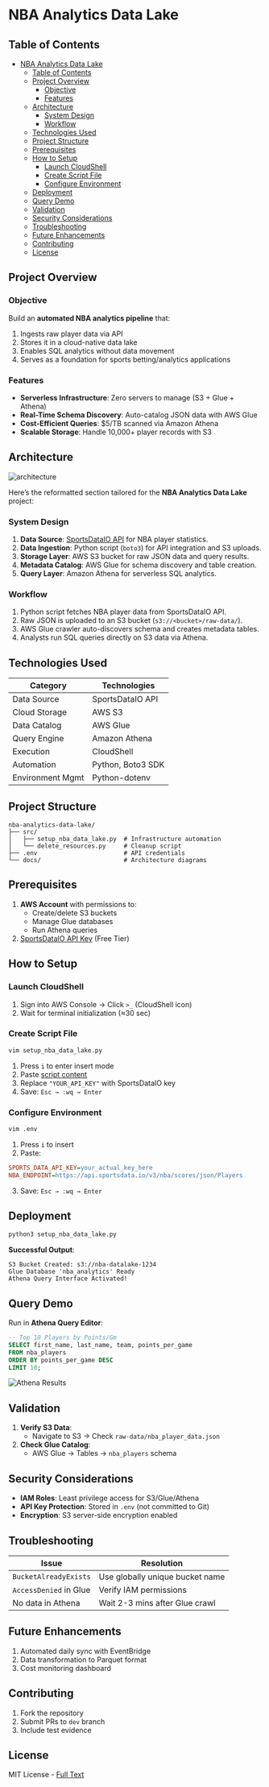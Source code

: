 # NBA Analytics Data Lake  

## Table of Contents  
- [NBA Analytics Data Lake](#nba-analytics-data-lake)
  - [Table of Contents](#table-of-contents)
  - [Project Overview](#project-overview)
    - [Objective](#objective)
    - [Features](#features)
  - [Architecture](#architecture)
    - [System Design](#system-design)
    - [Workflow](#workflow)
  - [Technologies Used](#technologies-used)
  - [Project Structure](#project-structure)
  - [Prerequisites](#prerequisites)
  - [How to Setup](#how-to-setup)
    - [Launch CloudShell](#launch-cloudshell)
    - [Create Script File](#create-script-file)
    - [Configure Environment](#configure-environment)
  - [Deployment](#deployment)
  - [Query Demo](#query-demo)
  - [Validation](#validation)
  - [Security Considerations](#security-considerations)
  - [Troubleshooting](#troubleshooting)
  - [Future Enhancements](#future-enhancements)
  - [Contributing](#contributing)
  - [License](#license)



## Project Overview  

### Objective

Build an **automated NBA analytics pipeline** that: 

1. Ingests raw player data via API  
2. Stores it in a cloud-native data lake  
3. Enables SQL analytics without data movement  
4. Serves as a foundation for sports betting/analytics applications

### Features

- **Serverless Infrastructure**: Zero servers to manage (S3 + Glue + Athena)  
- **Real-Time Schema Discovery**: Auto-catalog JSON data with AWS Glue  
- **Cost-Efficient Queries**: $5/TB scanned via Amazon Athena  
- **Scalable Storage**: Handle 10,000+ player records with S3  


## Architecture  
![architecture]()  

Here’s the reformatted section tailored for the **NBA Analytics Data Lake** project:

### System Design  

1. **Data Source**: [SportsDataIO API](https://sportsdata.io/) for NBA player statistics.  
2. **Data Ingestion**: Python script (`boto3`) for API integration and S3 uploads.  
3. **Storage Layer**: AWS S3 bucket for raw JSON data and query results.  
4. **Metadata Catalog**: AWS Glue for schema discovery and table creation.  
5. **Query Layer**: Amazon Athena for serverless SQL analytics.  


### Workflow  

1. Python script fetches NBA player data from SportsDataIO API.  
2. Raw JSON is uploaded to an S3 bucket (`s3://<bucket>/raw-data/`).  
3. AWS Glue crawler auto-discovers schema and creates metadata tables.  
4. Analysts run SQL queries directly on S3 data via Athena.  


## Technologies Used  
| Category         | Technologies              |  
|------------------|---------------------------|  
| Data Source      | SportsDataIO API          |  
| Cloud Storage    | AWS S3                    |  
| Data Catalog     | AWS Glue                  |  
| Query Engine     | Amazon Athena             |  
| Execution        | CloudShell                |
| Automation       | Python, Boto3 SDK         |  
| Environment Mgmt | Python-dotenv             |  

## Project Structure  
```
nba-analytics-data-lake/  
├── src/  
│   ├── setup_nba_data_lake.py  # Infrastructure automation  
│   └── delete_resources.py     # Cleanup script  
├── .env                        # API credentials  
└── docs/                       # Architecture diagrams  
```


## Prerequisites  

1. **AWS Account** with permissions to:  
   - Create/delete S3 buckets  
   - Manage Glue databases  
   - Run Athena queries  
2. [SportsDataIO API Key](https://sportsdata.io/cart/free-trial) (Free Tier)  


## How to Setup

###  Launch CloudShell  
1. Sign into AWS Console → Click `>_` (CloudShell icon)  
2. Wait for terminal initialization (≈30 sec)  

### Create Script File  
```bash
vim setup_nba_data_lake.py
```
1. Press `i` to enter insert mode  
2. Paste [script content](/D3-Sports%20Analytics%20Data%20Lake/src/setup_nba_data_lake.py)  
3. Replace `"YOUR_API_KEY"` with SportsDataIO key  
4. Save: `Esc → :wq → Enter`  

### Configure Environment  

```bash
vim .env
``` 
1. Press `i` to insert  
2. Paste:  
```ini
SPORTS_DATA_API_KEY=your_actual_key_here
NBA_ENDPOINT=https://api.sportsdata.io/v3/nba/scores/json/Players
```
3. Save: `Esc → :wq → Enter`  


## Deployment  
```bash
python3 setup_nba_data_lake.py
```
**Successful Output**:  
```text
S3 Bucket Created: s3://nba-datalake-1234  
Glue Database 'nba_analytics' Ready  
Athena Query Interface Activated!  
```


## Query Demo  
Run in **Athena Query Editor**:  
```sql
-- Top 10 Players by Points/Gm
SELECT first_name, last_name, team, points_per_game 
FROM nba_players 
ORDER BY points_per_game DESC 
LIMIT 10;
```
![Athena Results](https://via.placeholder.com/600x300.png?text=Top+10+Players+Query+Results)  


## Validation  
1. **Verify S3 Data**:  
   - Navigate to S3 → Check `raw-data/nba_player_data.json`  
2. **Check Glue Catalog**:  
   - AWS Glue → Tables → `nba_players` schema  


## Security Considerations  
- **IAM Roles**: Least privilege access for S3/Glue/Athena  
- **API Key Protection**: Stored in `.env` (not committed to Git)  
- **Encryption**: S3 server-side encryption enabled  


## Troubleshooting  
| Issue                          | Resolution                      |  
|--------------------------------|---------------------------------|  
| `BucketAlreadyExists`          | Use globally unique bucket name |  
| `AccessDenied` in Glue         | Verify IAM permissions          |  
| No data in Athena              | Wait 2-3 mins after Glue crawl  |  


## Future Enhancements  
1. Automated daily sync with EventBridge  
2. Data transformation to Parquet format  
3. Cost monitoring dashboard  

## Contributing  
1. Fork the repository  
2. Submit PRs to `dev` branch  
3. Include test evidence  


## License  
MIT License - [Full Text](LICENSE)  
